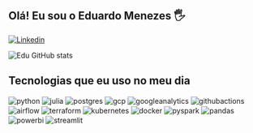 ## Olá! Eu sou o Eduardo Menezes 🖐️

[![Linkedin](https://img.shields.io/badge/LinkedIn-0077B5?style=for-the-badge&logo=linkedin&logoColor=white)]([https://sujeitoprogramador.com](https://www.linkedin.com/in/eduardooliveiramenezes/))

![Edu GitHub stats](https://github-readme-stats.vercel.app/api?username=eduardo-menezes&show_icons=true&theme=dracula&count_private=true)

## Tecnologias que eu uso no meu dia

<div style="display: inline_block">
  <img align="center" alt="python" src="https://img.shields.io/badge/python-yellow?style=flat-square&logo=python&logoColor=blue" />
  <img align="center" alt="julia" src="https://img.shields.io/badge/julia-gray?style=flat-square&logo=julia&logoColor=blue" />
  <img align="center" alt="postgres" src="https://img.shields.io/badge/postgres-lightgray?style=flat-square&logo=postgresql&logoColor=blue" />
  <img align="center" alt="gcp" src="https://img.shields.io/badge/GCP-lightgray?style=flat-square&logo=googlecloud&logoColor=blue" />
  <img align="center" alt="googleanalytics" src="https://img.shields.io/badge/google%20analytics-lightgray?style=flat-square&logo=googleanalytics&logoColor=yellow" />
  <img align="center" alt="githubactions" src="https://img.shields.io/badge/github%20actions-lightgray?style=flat-square&logo=githubactions&logoColor=blue" />
  <img align="center" alt="airflow" src="https://img.shields.io/badge/airflow-blue?style=flat-square&logo=apacheairflow&logoColor=yellow" />
  <img align="center" alt="terraform" src="https://img.shields.io/badge/terraform-blue?style=flat-square&logo=terraform" />
  <img align="center" alt="kubernetes" src="https://img.shields.io/badge/kubernetes-gray?style=flat-square&logo=kubernetes&logoColor=blue" />
  <img align="center" alt="docker" src="https://img.shields.io/badge/docker-green?style=flat-square&logo=docker" />
  <img align="center" alt="pyspark" src="https://img.shields.io/badge/spark-gray?style=flat-square&logo=apachespark&logoColor=blue" />
  <img align="center" alt="pandas" src="https://img.shields.io/badge/pandas-gray?style=flat-square&logo=pandas&logoColor=blue" />
  <img align="center" alt="powerbi" src="https://img.shields.io/badge/powerbi-white?style=flat-square&logo=powerbi" />
  <img align="center" alt="streamlit" src="https://img.shields.io/badge/streamlit-blue?style=flat-square&logo=streamlit" />
</div><br/>
